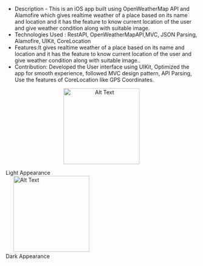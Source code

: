 * Description - This is an iOS app built using OpenWeatherMap API and Alamofire which gives realtime weather of a place based on its name and location and it has the feature to know current location of the user and give weather condition along with suitable image.
* Technologies Used : RestAPI, OpenWeatherMapAPI,MVC, JSON Parsing, Alamofire, UIKit, CoreLocation
* Features:It gives realtime weather of a place based on its name and location and it has the feature to know current location of the user and give weather condition along with suitable image..
* Contribution: Developed the User interface using UIKit, Optimized the app for smooth experience, followed MVC design pattern, API Parsing, Use the features of CoreLocation like GPS Coordinates.

<p align="center">
  
  <img src="https://github.com/user-attachments/assets/b8840a7d-58f3-4256-a3d1-e8c3d16d1b03" alt="Alt Text" width="200"/>
  <figcaption>Light Appearance</figcaption>
 &nbsp;&nbsp;&nbsp;&nbsp;
   
 <img src="https://github.com/user-attachments/assets/1831f4b6-77cb-473a-8142-b8c8dd8488eb" alt="Alt Text" width="200"/>
 <figcaption>Dark Appearance </figcaption>
</p>



